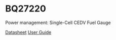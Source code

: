 # BQ27220

Power management: Single-Cell CEDV Fuel Gauge

[Datasheet](https://www.ti.com/lit/gpn/bq27220)
[User Guide](https://www.ti.com/lit/pdf/sluubd4)
